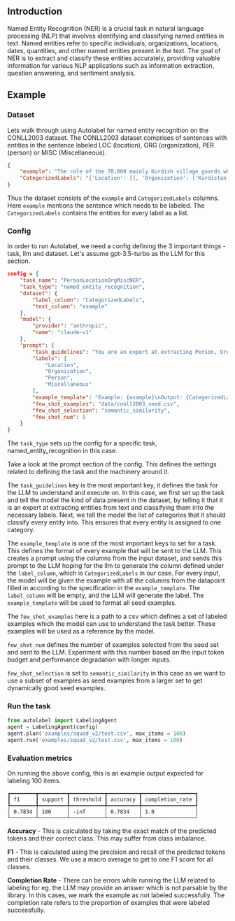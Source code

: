 ## Introduction

Named Entity Recognition (NER) is a crucial task in natural language processing (NLP) that involves identifying and classifying named entities in text. Named entities refer to specific individuals, organizations, locations, dates, quantities, and other named entities present in the text. The goal of NER is to extract and classify these entities accurately, providing valuable information for various NLP applications such as information extraction, question answering, and sentiment analysis.

## Example

### Dataset

Lets walk through using Autolabel for named entity recognition on the CONLL2003 dataset. The CONLL2003 dataset comprises of sentences with entities in the sentence labeled LOC (location), ORG (organization), PER (person) or MISC (Miscellaneous).  

```json
{
    "example": "The role of the 70,000 mainly Kurdish village guards who fight Kurdistan Workers Party ( PKK ) guerrillas in the southeast has been questioned recently after media allegations that many of them are involved in common crime .",
    "CategorizedLabels": "{'Location': [], 'Organization': ['Kurdistan Workers Party', 'PKK'], 'Person': [], 'Miscellaneous': ['Kurdish']}"
}
```

Thus the dataset consists of the `example` and `CategorizedLabels` columns. Here `example` mentions the sentence which needs to be labeled. The `CategorizedLabels` contains the entities for every label as a list.

### Config

In order to run Autolabel, we need a config defining the 3 important things - task, llm and dataset. Let's assume gpt-3.5-turbo as the LLM for this section.

```json
config = {
    "task_name": "PersonLocationOrgMiscNER",
    "task_type": "named_entity_recognition",
    "dataset": {
        "label_column": "CategorizedLabels",
        "text_column": "example"
    },
    "model": {
        "provider": "anthropic",
        "name": "claude-v1"
    },
    "prompt": {
        "task_guidelines": "You are an expert at extracting Person, Organization, Location, and Miscellaneous entities from text. Your job is to extract named entities mentioned in text, and classify them into one of the following categories.\nCategories:\n{labels}\n ",
        "labels": [
            "Location",
            "Organization",
            "Person",
            "Miscellaneous"
        ],
        "example_template": "Example: {example}\nOutput: {CategorizedLabels}",
        "few_shot_examples": "data/conll2003_seed.csv",
        "few_shot_selection": "semantic_similarity",
        "few_shot_num": 5
    }
}
```
The `task_type` sets up the config for a specific task, named_entity_recognition in this case.

Take a look at the prompt section of the config. This defines the settings related to defining the task and the machinery around it.  

The `task_guidelines` key is the most important key, it defines the task for the LLM to understand and execute on. In this case, we first set up the task and tell the model the kind of data present in the dataset, by telling it that it is an expert at extracting entities from text and classifying them into the necessary labels. Next, we tell the model the list of categories that it should classify every entity into. This ensures that every entity is assigned to one category.  

The `example_template` is one of the most important keys to set for a task. This defines the format of every example that will be sent to the LLM. This creates a prompt using the columns from the input dataset, and sends this prompt to the LLM hoping for the llm to generate the column defined under the `label_column`, which is `CategorizedLabels` in our case. For every input, the model will be given the example with all the columns from the datapoint filled in according to the specification in the `example_template`. The `label_column` will be empty, and the LLM will generate the label. The `example_template` will be used to format all seed examples.  

The `few_shot_examples` here is a path to a csv which defines a set of labeled examples which the model can use to understand the task better. These examples will be used as a reference by the model.

`few_shot_num` defines the number of examples selected from the seed set and sent to the LLM. Experiment with this number based on the input token budget and performance degradation with longer inputs.

`few_shot_selection` is set to `semantic_similarity` in this case as we want to use a subset of examples as seed examples from a larger set to get dynamically good seed examples.

### Run the task

```py
from autolabel import LabelingAgent
agent = LabelingAgent(config)
agent.plan('examples/squad_v2/test.csv', max_items = 100)
agent.run('examples/squad_v2/test.csv', max_items = 100)
```

### Evaluation metrics

On running the above config, this is an example output expected for labeling 100 items.
```
┏━━━━━━━━┳━━━━━━━━━┳━━━━━━━━━━━┳━━━━━━━━━━┳━━━━━━━━━━━━━━━━━┓
┃ f1     ┃ support ┃ threshold ┃ accuracy ┃ completion_rate ┃
┡━━━━━━━━╇━━━━━━━━━╇━━━━━━━━━━━╇━━━━━━━━━━╇━━━━━━━━━━━━━━━━━┩
│ 0.7834 │ 100     │ -inf      │ 0.7834   │ 1.0             │
└────────┴─────────┴───────────┴──────────┴─────────────────┘
```

**Accuracy** - This is calculated by taking the exact match of the predicted tokens and their correct class. This may suffer from class imbalance.

**F1** - This is calculated using the precision and recall of the predicted tokens and their classes. We use a macro average to get to one F1 score for all classes.

**Completion Rate** - There can be errors while running the LLM related to labeling for eg. the LLM may provide an answer which is not parsable by the library. In this cases, we mark the example as not labeled successfully. The completion rate refers to the proportion of examples that were labeled successfully.
